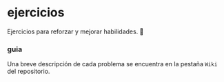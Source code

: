 # ejercicios
Ejercicios para reforzar y mejorar habilidades. 🏹

### guia
Una breve descripción de cada problema se encuentra en la pestaña ```Wiki``` del repositorio.
